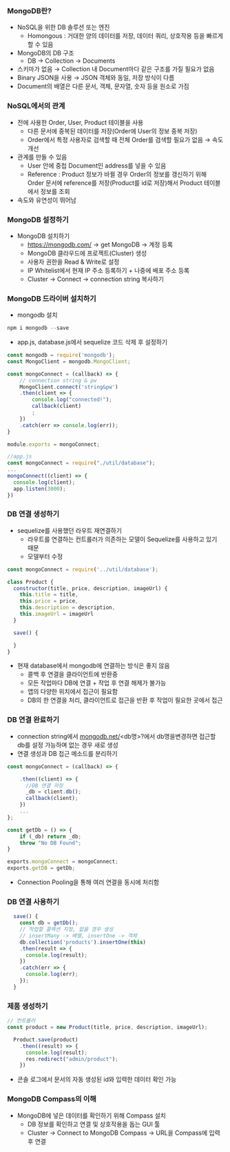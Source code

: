 ### MongoDB란?

- NoSQL을 위한 DB 솔루션 또는 엔진
    - Homongous : 거대한 양의 데이터를 저장, 데이터 쿼리, 상호작용 등을 빠르게 할 수 있음
- MongoDB의 DB 구조
    - DB → Collection → Documents
- 스키마가 없음 → Collection 내 Document마다 같은 구조를 가질 필요가 없음
- Binary JSON을 사용 → JSON 객체와 동일, 저장 방식이 다름
- Document의 배열은 다른 문서, 객체, 문자열, 숫자 등을 원소로 가짐

### NoSQL에서의 관계

- 전에 사용한 Order, User, Product 테이블을 사용
    - 다른 문서에 중복된 데이터를 저장(Order에 User의 정보 중복 저장)
    - Order에서 특정 사용자로 검색할 때 전체 Order를 검색할 필요가 없음 → 속도 개선
- 관계를 만들 수 있음
    - User 안에 중첩 Document인 address를 넣을 수 있음
    - Reference : Product 정보가 바뀔 경우 Order의 정보를 갱신하기 위해 Order 문서에 reference를 저장(Product를 id로 저장)해서 Product 테이블에서 정보를 조회
- 속도와 유연성이 뛰어남

### MongoDB 설정하기

- MongoDB 설치하기
    - https://mongodb.com/ → get MongoDB → 계정 등록
    - MongoDB 클라우드에 프로젝트(Cluster) 생성
    - 사용자 권한을 Read & Write로 설정
    - IP Whitelist에서 현재 IP 주소 등록하기 + 나중에 배포 주소 등록
    - Cluster → Connect → connection string 복사하기

### MongoDB 드라이버 설치하기

- mongodb 설치

```jsx
npm i mongodb --save
```

- app.js, database.js에서 sequelize 코드 삭제 후 설정하기

```jsx
const mongodb = require('mongodb');
const MongoClient = mongodb.MongoClient;

const mongoConnect = (callback) => {
    // connection string & pw
    MongoClient.connect('string&pw')
    .then(client => {
        console.log("connected!");
        callback(client)
        ;
    })
    .catch(err => console.log(err));
}

module.exports = mongoConnect;

//app.js
const mongoConnect = require("./util/database");
...
mongoConnect((client) => {
  console.log(client);
  app.listen(3000);
})
```

### DB 연결 생성하기

- sequelize를 사용했던 라우트 재연결하기
    - 라우트를 연결하는 컨트롤러가 의존하는 모델이 Sequelize를 사용하고 있기 때문
    - 모델부터 수정

```jsx
const mongoConnect = require('../util/database');

class Product {
  constructor(title, price, description, imageUrl) {
    this.title = title,
    this.price = price,
    this.description = description,
    this.imageUrl = imageUrl
  }

  save() {

  }
}
```

- 현재 database에서 mongodb에 연결하는 방식은 좋지 않음
    - 콜백 후 연결을 클라이언트에 반환중
    - 모든 작업마다 DB에 연결 + 작업 후 연결 해제가 불가능
    - 앱의 다양한 위치에서 접근이 필요함
    - DB의 한 연결을 처리, 클라이언트로 접근을 반환 후 작업이 필요한 곳에서 접근

### DB 연결 완료하기

- connection string에서 [mongodb.net/](http://mongodb.net/)<db명>?에서 db명을변경하면 접근할 db를 설정 가능하며 없는 경우 새로 생성
- 연결 생성과 DB 접근 메소드를 분리하기

```jsx
const mongoConnect = (callback) => {

    .then((client) => {
      //DB 연결 저장
      _db = client.db();
      callback(client);
    })
	...
};

const getDb = () => {
    if (_db) return _db;
    throw "No DB Found";
}

exports.mongoConnect = mongoConnect;
exports.getDB = getDb;
```

- Connection Pooling을 통해 여러 연결을 동시에 처리함

### DB 연결 사용하기

```jsx
  save() {
    const db = getDb();
    // 작업할 콜렉션 지정, 없을 경우 생성
    // insertMany -> 배열, insertOne -> 객체
    db.collection('products').insertOne(this)
    .then(result => {
      console.log(result);
    })
    .catch(err => {
      console.log(err);
    });
  }
```

### 제품 생성하기

```jsx
// 컨트롤러
const product = new Product(title, price, description, imageUrl);

  Product.save(product)
    .then((result) => {
      console.log(result);
      res.redirect("admin/product");
    })
```

- 콘솔 로그에서 문서의 자동 생성된 id와 입력한 데이터 확인 가능

### MongoDB Compass의 이해

- MongoDB에 넣은 데이터를 확인하기 위해 Compass 설치
    - DB 정보를 확인하고 연결 및 상호작용을 돕는 GUI 툴
    - Cluster → Connect to MongoDB Compass → URL을 Compass에 입력 후 연결
